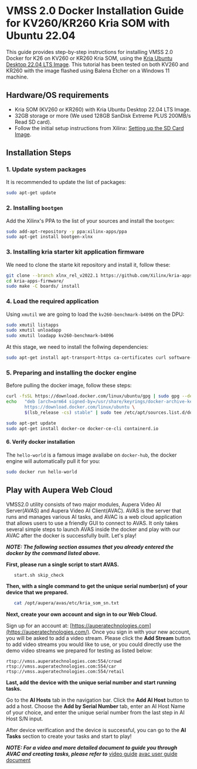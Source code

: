 # VMSS 2.0 Docker Installation Guide for KV260/KR260 Kria SOM with Ubuntu 22.04

This guide provides step-by-step instructions for installing VMSS 2.0 Docker for K26 on KV260 or KR260 Kria SOM, using the [Kria Ubuntu Desktop 22.04 LTS Image](https://ubuntu.com/download/amd). This tutorial has been tested on both KV260 and KR260 with the image flashed using Balena Etcher on a Windows 11 machine.

## Hardware/OS requirements

- Kria SOM (KV260 or KR260) with Kria Ubuntu Desktop 22.04 LTS Image.
- 32GB storage or more (We used 128GB SanDisk Extreme PLUS 200MB/s Read SD card).
- Follow the initial setup instructions from Xilinx: [Setting up the SD Card Image](https://www.xilinx.com/products/som/kria/kv260-vision-starter-kit/kv260-getting-started-ubuntu/setting-up-the-sd-card-image.html).

## Installation Steps

### 1. Update system packages
It is recommended to update the list of packages:
   ```bash
   sudo apt-get update
   ```


<!-- ![](kernel_update.jpg) -->

### 2. Installing `bootgen`
Add the Xilinx's PPA to the list of your sources and install the `bootgen`:

   ```bash
   sudo add-apt-repository -y ppa:xilinx-apps/ppa
   sudo apt-get install bootgen-xlnx
   ```


### 3. Installing kria starter kit application firmware
We need to clone the starte kit repository and install it, follow these:

```bash
git clone --branch xlnx_rel_v2022.1 https://github.com/Xilinx/kria-apps-firmware.git
cd kria-apps-firmware/
sudo make -C boards/ install
```

### 4. Load the required application
Using `xmutil` we are going to load the `kv260-benchmark-b4096` on the DPU:

```bash
sudo xmutil listapps
sudo xmutil unloadapp
sudo xmutil loadapp kv260-benchmark-b4096
```
At this stage, we need to install the follwing dependencies:  

```bash
sudo apt-get install apt-transport-https ca-certificates curl software-properties-common -y
```

### 5. Preparing and installing the docker engine
Before pulling the docker image, follow these steps:

```bash
curl -fsSL https://download.docker.com/linux/ubuntu/gpg | sudo gpg --dearmor -o /usr/share/keyrings/docker-archive-keyring.gpg
echo   "deb [arch=arm64 signed-by=/usr/share/keyrings/docker-archive-keyring.gpg] \
       https://download.docker.com/linux/ubuntu \
       $(lsb_release -cs) stable" | sudo tee /etc/apt/sources.list.d/docker.list > /dev/null

sudo apt-get update
sudo apt-get install docker-ce docker-ce-cli containerd.io
```


#### 6. Verify docker installation
The `hello-world` is a famous image availabe on `docker-hub`, the docker engine will automatically pull it for you:
   ```bash
   sudo docker run hello-world
   ```


## Play with Aupera Web Cloud

VMSS2.0 utility consists of two major modules, Aupera Video AI Server(AVAS) and Aupera Video AI Client(AVAC). AVAS is the server that runs and manages various AI tasks, and AVAC is a web cloud application that allows users to use a friendly GUI to connect to AVAS. It only takes several simple steps to launch AVAS inside the docker and play with our AVAC after the docker is successfully built. Let's play!

**_NOTE: The following section assumes that you already entered the docker by the command listed above._**

**First, please run a single script to start AVAS.**

```bash
   start.sh skip_check
```

**Then, with a single command to get the unique serial number(sn) of your device that we prepared.**

```bash
   cat /opt/aupera/avas/etc/kria_som_sn.txt
```

**Next, create your own account and sign in to our Web Cloud.**

Sign up for an account at: [https://auperatechnologies.com](https://auperatechnologies.com/). 
Once you sign in with your new account, you will be asked to add a video stream. Please click the **Add Stream** button to add video streams you would like to use, or you could directly use the demo video streams we prepared for testing as listed below: 

```
rtsp://vmss.auperatechnologies.com:554/crowd
rtsp://vmss.auperatechnologies.com:554/car
rtsp://vmss.auperatechnologies.com:554/retail
```

**Last, add the device with the unique serial number and start running tasks.**

Go to the **AI Hosts** tab in the navigation bar. Click the **Add AI Host** button to add a host. 
Choose the **Add by Serial Number** tab, enter an AI Host Name of your choice, and enter the unique serial number from the last step in AI Host S/N input.

After device verification and the device is successful, you can go to the **AI Tasks** section to create your tasks and start to play!

**_NOTE: For a video and more detailed document to guide you through AVAC and creating tasks, please refer to_** 
[video guide](../../docs/avac/avac_user_guide.md)
[avac user guide document](../../docs/avac/avac_user_guide.md)

<!-- 

### 3. Pull Docker image
VMSS is available throught the public docker repository `auperastor/kria-som-dev:latest`. You can pull the latest docker by `sudo docker pull auperastor/kria-som-dev:latest` on your Kria SOM device.

### 4. Start Docker

Before starting the docker, make sure to load the correct app via `xmutil`. Note that the `desktop` commands may case the terminal to freeze for a couple of seconds.

```bash
sudo xmutil unloadapp
sudo xmutil loadapp kv260-smartcam
sudo xmutil desktop_disable
sudo xmutil desktop_enable
```

At this point you're ready to load the docker. This docker ideally starts with a shared directory on host OS and the docker. For this reason first go the shared directory and then start the docker. Here is how:

```bash
cd <SHARED-DIR>;
sudo docker run \
    --env="DISPLAY" \
    -h "aupera-docker" \
    --env="XDG_SESSION_TYPE" \
    --cap-add sys_admin \
    --cap-add NET_ADMIN \
    --cap-add NET_RAW \
    --network=host \
    --privileged=true \
    --hostname=general \
    --volume="$HOME/.Xauthority:/root/.Xauthority:rw" \
    -v /tmp:/tmp \
    -v /dev:/dev \
    -v /sys:/sys \
    -v /etc/vart.conf:/etc/vart.conf \
    -v /lib/firmware/xilinx:/lib/firmware/xilinx \
    -v /run:/run \
    -v `pwd`:`pwd` \
    -w `pwd` \
    -e NFS_ABS_PATH=`pwd` \
    --name=<DOCKER-NAME> \
    -dit auperastor/kria-som-dev:latest bash
```

Note that `<SHARED-DIR>` is the directory that you share between host OS and docker. Also `<DOCKER-NAME>` is the name of the docker that you want to create. Now you can enter the docker:

```bash
sudo docker container exec -ti <DOCKER-NAME> bash
```





## Execute Command Pipelines

Now before running the test pipeline, let's understand what we are about to run. `avaser` is VMMS's command that runs a graph/pipeline that you provide via `-c` argument. There are 3 pbtxt files that are required to pass to `avaser`:

##### Input `-i` : 
    comes after `-i` parameter and contains the same number of RTSP streams as the input_streams contained in your pipeline.pbtxt. 

##### Output `-o`: 
    comes after `-o` parameters and contains the same number of rtsp streams (or file passes) as the output_streams contained in your pipeline.pbtxt. 

##### Config `-c`: 
    comes after `-c` parameter and contains your pipeline definition (the list of nodes and connections). 

To learn more about VMSS please refer to our [user guide available here](https://auperatechvancouver.sharepoint.com/Shared%20Documents/Forms/AllItems.aspx?id=%2FShared%20Documents%2Freleases%2Fvmss2%2E0%5Favaf%5Favas%5Favac%2Fuser%5Fguides&p=true&ga=1).

It's time to run a test pipeline that runs a vehicle detector on a test RTSP video stream and watch the results on VLC(or any Video player that can run RTSP streams). First, let's navigate to the test directoy, then run the following command.


# TODO Update from here
```
cd /opt/aupera/vmss/test/box_detector_car/
```
Then let's run the pipeline. Before running this test pipeline, I highly recommed you change the output stream name defined in `output.pbtxt` by appending a unique name to the end of the stream name to avoid conflicts with other users that are trying to use the same name. If the name you define in outputbtxt is in use, the pipeline will crash. For instance, you can change the default address in `output.pbxt` to the following value by appedning your name:

```
"rtsp://vmss.auperatechnologies.com:554/car-som-out-your-name"
```

Finally, run this command:

```
avaser -i input.pbtxt -o output.pbtxt -c 1input_1output.pbtxt
```

Open VLC player on your computer and type the URL you passed to avaser as your `output.pbtxt` entry in VLC under `Media->Open Network Stream...`. You should be able to see bounding boxes overlayed around the cars in the scene. 

To illustrate the pipeline your just ran, please refer to the the following diagram: 
<div align="center">
  <img src="box_detector_visualizer.png" alt="following diagram">
</div>

In brief, all of the calculators used in your pipeline are shown above. All of these calculators can be reused to run different pipelines. For the users who may not be familiar with mux/demux, encode/decode, and filtering, to simply this further, you may think of the above diagram as a pipeline shown below where you can just copy and past the components that are summarized as `video_in` and `video_out` in any pipeline to achieve your goal.
<div align="center">
  <img src="simplified_graph.png" alt="simplified diagram">
</div>

-->

